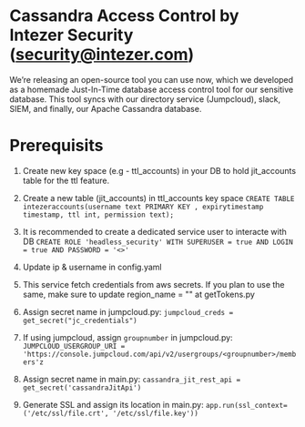 # Cassandra Access Control by Intezer Security (security@intezer.com)
We’re releasing an open-source tool you can use now, which we developed as a homemade Just-In-Time database access control tool for our sensitive database.
This tool syncs with our directory service (Jumpcloud), slack, SIEM, and finally, our Apache Cassandra database.

# Prerequisits
1. Create new key space (e.g - ttl_accounts) in your DB to hold jit_accounts table for the ttl feature.
2. Create a new table (jit_accounts) in ttl_accounts key space
`CREATE TABLE intezeraccounts(username text PRIMARY KEY , expirytimestamp timestamp, ttl int, permission text);`
3. It is recommended to create a dedicated service user to interacte with DB
`CREATE ROLE 'headless_security' WITH SUPERUSER = true AND LOGIN = true AND PASSWORD = '<>'`

4. Update ip & username in config.yaml
5. This service fetch credentials from aws secrets. If you plan to use the same, make sure to update region_name = "<your region>" at getTokens.py
6. Assign secret name in jumpcloud.py: `jumpcloud_creds = get_secret("jc_credentials")`
7. If using jumpcloud, assign `groupnumber` in jumpcloud.py: `JUMPCLOUD_USERGROUP_URI = 'https://console.jumpcloud.com/api/v2/usergroups/<groupnumber>/members'z`
8. Assign secret name in main.py: `cassandra_jit_rest_api = get_secret('cassandraJitApi')`
9. Generate SSL and assign its location in main.py: `app.run(ssl_context=('/etc/ssl/file.crt', '/etc/ssl/file.key'))`
